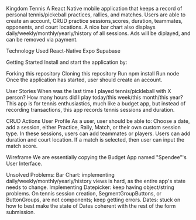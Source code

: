 Kingdom Tennis
A React Native mobile application that keeps a record of personal tennis/pickeball practices, rallies, and matches. Users are able to create an account, CRUD practice sessions,scores, duration, teammates, opponents, and court locations. A nice bar chart also displays daily/weekly/monthly/yearly/history of all sessions. Ads will be diplayed, and can be removed via payment.

Technology Used
React-Native
Expo
Supabase

Getting Started
Install and start the application by:

Forking this repository Cloning this repository Run npm install Run node Once the application has started, user should create an account.

User Stories
When was the last time I played tennis/pickleball with X person? How many hours did I play today/this week/this month/this year? This app is for tennis enthusiastics, much like a budget app, but instead of recording transactions, this app records tennis sessions and duration.

CRUD Actions
User Profile As a user, user should be able to: Choose a date, add a session, either Practice, Rally, Match, or their own custom session type. In these sessions, users can add teammates or players. Users can add duration and court location. If a match is selected, then user can input the match score.

Wireframe
We are essentially copying the Budget App named "Spendee"'s User Interface.

Unsolved Problems:
Bar Chart: implementing daily/weekly/monthly/yearly/history views is hard, as the entire app's state needs to change.
Implementing Datepicker: keep having object/string problems.
On tennis session creation, SegmentGroupButtons, or ButtonGroups, are not <Text> components; keep getting errors.
Dates: stuck on how to best make the state of Dates coherent with the rest of the form submission.
